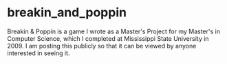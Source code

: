 breakin_and_poppin
==================

Breakin &amp; Poppin is a game I wrote as a Master's Project for my Master's in Computer Science, which I completed at Mississippi State University in 2009.  I am posting this publicly so that it can be viewed by anyone interested in seeing it.

